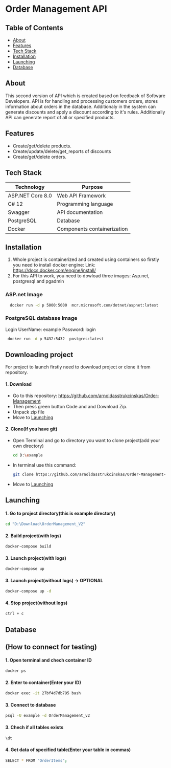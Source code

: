 # Order Management API
## Table of Contents
- [About](#about)
- [Features](#features)
- [Tech Stack](#tech-stack)
- [Installation](#installation)
- [Launching](#launching)
- [Database](#database)
## About
This second version of API which is created based on feedback of Software Developers. API is for handling and processing customers orders, stores information about orders in the database. Additionaly in the system can generate discounts and apply a discount according to it's rules.
Additionally API can generate report of all or specified products.
## Features
- Create/get/delete products.
- Create/update/delete/get_reports of discounts
- Create/get/delete orders.
## Tech Stack
| Technology | Purpose |
|------------|---------|
| ASP.NET Core 8.0 | Web API Framework |
| C# 12 | Programming language |
| Swagger | API documentation |
| PostgreSQL | Database |
| Docker | Components containerization |

## Installation
1. Whole project is containerized and created using containers so firstly you need to install docker engine:
Link: https://docs.docker.com/engine/install/
2. For this API to work, you need to dowload three images: Asp.net, postgresql and pgadmin

### ASP.net Image
```bash
  docker run -d p 5000:5000  mcr.microsoft.com/dotnet/aspnet:latest
```

### PostgreSQL database Image
Login
UserName: example
Password: login
```bash
 docker run -d p 5432:5432  postgres:latest
```

## Downloading project
For project to launch firstly need to download project or clone it from repository.
#### 1. Download
- Go to this repository: https://github.com/arnoldasstrukcinskas/Order-Management
- Then press green button Code and and Download Zip.
- Unpack zip file
- Move to [Launching](#launching)
#### 2. Clone(If you have git)
- Open Terminal and go to directory you want to clone project(add your own directory)
  ```bash
  cd D:\example
  ```
- In terminal use this command:
  ```bash
  git clone https://github.com/arnoldasstrukcinskas/Order-Management-V2.git
  ```
- Move to [Launching](#launching)
  
## Launching
#### 1. Go to project directory(this is example directory)
```bash
cd "D:\Download\OrderManagement_V2"
```
#### 2. Build project(with logs)
```bash
docker-compose build
```
#### 3. Launch project(with logs)
```bash
docker-compose up
```
#### 3. Launch project(without logs) -> OPTIONAL
```bash
docker-compose up -d
```
#### 4. Stop project(without logs)
```bash
ctrl + c
```

## Database
## (How to connect for testing)
#### 1. Open terminal and chech container ID
```bash
docker ps
```
#### 2. Enter to container(Enter your ID)
```bash
docker exec -it 27bf4d7db795 bash
```
#### 3. Connect to database
```bash
psql -U example -d OrderManagement_v2
```
#### 3. Chech if all tables exists
```bash
\dt
```
#### 4. Get data of specified table(Enter your table in commas)
```bash
SELECT * FROM "OrderItems";
```
